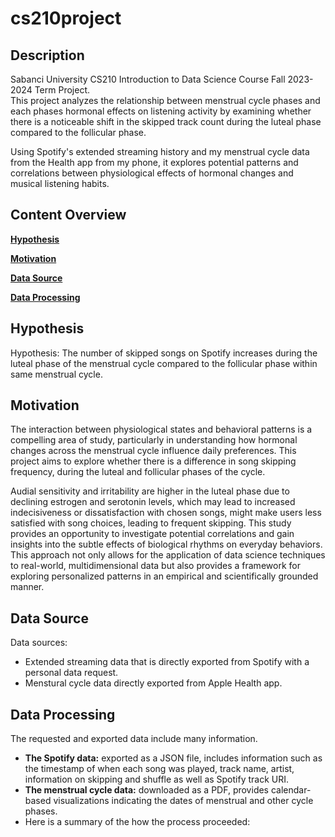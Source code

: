 # cs210project

## Description

Sabanci University CS210 Introduction to Data Science Course Fall 2023-2024 Term Project.  
This project analyzes the relationship between menstrual cycle phases and each phases hormonal effects on listening activity by examining whether there is a noticeable shift in the skipped track count during the luteal phase compared to the follicular phase.

Using Spotify's extended streaming history and my menstrual cycle data from the Health app from my phone, it explores potential patterns and correlations between physiological effects of hormonal changes and musical listening habits.


## Content Overview
**[Hypothesis](#hypothesis)**

**[Motivation](#motivation)**  

**[Data Source](#data-source)** 

**[Data Processing](#data-processing)**


## Hypothesis

Hypothesis: The number of skipped songs on Spotify increases during the luteal phase of the menstrual cycle compared to the follicular phase within same menstrual cycle.

## Motivation

The interaction between physiological states and behavioral patterns is a compelling area of study, particularly in understanding how hormonal changes across the menstrual cycle influence daily preferences. This project aims to explore whether there is a difference in song skipping frequency, during the luteal and follicular phases of the cycle. 

Audial sensitivity and irritability are higher in the luteal phase due to declining estrogen and serotonin levels, which may lead to increased indecisiveness or dissatisfaction with chosen songs, might make users less satisfied with song choices, leading to frequent skipping. This study provides an opportunity to investigate potential correlations and gain insights into the subtle effects of biological rhythms on everyday behaviors. This approach not only allows for the application of data science techniques to real-world, multidimensional data but also provides a framework for exploring personalized patterns in an empirical and scientifically grounded manner.


## Data Source

Data sources:

-   Extended streaming data that is directly exported from Spotify with a personal data request.
-   Menstural cycle data directly exported from Apple Health app.

## Data Processing

The requested and exported data include many information.
- **The Spotify data:** exported as a JSON file, includes information such as the timestamp of when each song was played, track name, artist, information on skipping and shuffle as well as Spotify track URI.
- **The menstrual cycle data:** downloaded as a PDF, provides calendar-based visualizations indicating the dates of menstrual and other cycle phases.
- Here is a summary of the how the process proceeded:



